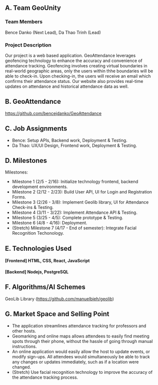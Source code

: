 ## A. Team GeoUnity

### Team Members
Bence Danko (Next Lead), Da Thao Trinh (Lead)

### Project Description
Our project is a web based application. GeoAttendance leverages geofencing technology to enhance the accuracy and convenience of attendance tracking. Geofencing involves creating virtual boundaries in real-world geographic areas, only the users within thhe boundaries will be able to check-in. Upon checking-in, the users will receive an email which confirms their attendance status. Our website also provides real-time updates on attendance and historical attendance data as well.

## B. GeoAttendance
https://github.com/bencejdanko/GeoAttendance

## C. Job Assignments
* Bence: Setup APIs, Backend work, Deployment & Testing.
* Da Thao: UX/UI Design, Frontend work, Deployment & Testing.

## D. Milestones
Milestones: 
* Milestone 1 (2/5 - 2/16): Initialize technology frontend, backend development environments.
* Milestone 2 (2/12 - 2/23): Build User API, UI for Login and Registration Forms.
* Milestone 3 (2/26 - 3/8): Implement Geolib library, UI for Attendance Check-ins & Testing.
* Milestone 4 (3/11 - 3/22): Implement Attendance API & Testing. 
* Milestone 5 (3/25 - 4/5): Complete prototype & Testing.
* Milestone 6 (4/8 - 4/16): Deployment.
* (Stretch) Milestone 7 (4/17 - End of semester): Integrate Facial Recognition Techonology.


## E. Technologies Used
  #### [Frontend] HTML, CSS, React, JavaScript
  #### [Backend] Nodejs, PostgreSQL

  
## F. Algorithms/AI Schemes
GeoLib Library (https://github.com/manuelbieh/geolib)

## G. Market Space and Selling Point 
* The application streamlines attendance tracking for professors and other hosts.
* Geomarking and online maps allows attendees to easily find meeting spots through their phone, without the hassle of going through manual instructions.
* An online application would easily allow the host to update events, or modify sign-ups. All attendees would simultaneously be able to track any changes or updates immediately, such as if a location were changed.
* (Stretch) Use facial recognition technology to improve the accuracy of the attendance tracking process.

